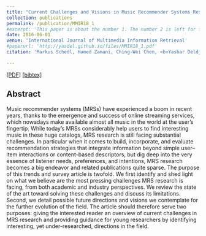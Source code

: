 ```yaml
---
title: "Current Challenges and Visions in Music Recommender Systems Research"
collection: publications
permalink: /publication/MMIR18_1
#excerpt: 'This paper is about the number 1. The number 2 is left for future work.'
date: 2016-06-01
venue: 'International Journal of Multimedia Information Retrieval'
#paperurl: 'http://yasdel.github.io/files/MMIR18_1.pdf'
citation: 'Markus Schedl, Hamed Zamani, Ching-Wei Chen, <b>Yashar Deldjoo</b>, Mehdi Elahi <i> International Journal of Multimedia Information Retrieval </i> <b>MMIR 2018</b>.'

---
```


[[PDF]](https://link.springer.com/content/pdf/10.1007%2Fs13735-018-0154-2.pdf)  [[bibtex]](https://citation-needed.springer.com/v2/references/10.1007/s13735-018-0154-2?format=bibtex&flavour=citation)


## Abstract

Music recommender systems (MRSs) have experienced a boom in recent years, thanks to the emergence and success of online streaming services, which nowadays make available almost all music in the world at the user’s fingertip. While today’s MRSs considerably help users to find interesting music in these huge catalogs, MRS research is still facing substantial challenges. In particular when it comes to build, incorporate, and evaluate recommendation strategies that integrate information beyond simple user–item interactions or content-based descriptors, but dig deep into the very essence of listener needs, preferences, and intentions, MRS research becomes a big endeavor and related publications quite sparse. The purpose of this trends and survey article is twofold. We first identify and shed light on what we believe are the most pressing challenges MRS research is facing, from both academic and industry perspectives. We review the state of the art toward solving these challenges and discuss its limitations. Second, we detail possible future directions and visions we contemplate for the further evolution of the field. The article should therefore serve two purposes: giving the interested reader an overview of current challenges in MRS research and providing guidance for young researchers by identifying interesting, yet under-researched, directions in the field.
